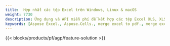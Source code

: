 ```yaml
---
title:  Hợp nhất các tệp Excel trên Windows, Linux & macOS
weight: 7730
description: Ứng dụng và API miễn phí để kết hợp các tệp Excel XLS, XLSX, CSV, TSV, ODS, SXC và FODS
keywords: [Aspose Excel., Aspose.Cells., merge excel to pdf., merge excel to json., merge txt to sql., merge csv to json., merge json to pdf., xml to excel merger and Convert files between various formats]
---
```

{{< blocks/products/pf/agp/feature-solution >}} 

